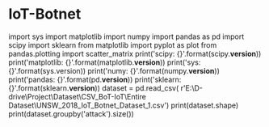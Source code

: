 # IoT-Botnet
import sys
import matplotlib
import numpy
import pandas as pd
import scipy
import sklearn
from matplotlib import pyplot as plot
from pandas.plotting import scatter_matrix
print('scipy: {}'.format(scipy.__version__))
print('matplotlib: {}'.format(matplotlib.__version__))
print('sys: {}'.format(sys.version))
print('numy: {}'.format(numpy.__version__))
print('pandas: {}'.format(pd.__version__))
print('sklearn: {}'.format(sklearn.__version__))
dataset = pd.read_csv( r'E:\D-drive\Project\Dataset\CSV_BoT-IoT\Entire Dataset\UNSW_2018_IoT_Botnet_Dataset_1.csv')
print(dataset.shape)
print(dataset.groupby('attack').size())
